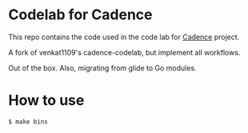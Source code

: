# Codelab for Cadence
This repo contains the code used in the code lab for [Cadence](https://github.com/uber/cadence) project.

A fork of venkat1109's cadence-codelab, but implement all workflows.

Out of the box. Also, migrating from glide to Go modules.

# How to use

```
$ make bins
```
